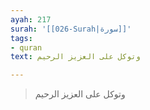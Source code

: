 ```yaml
---
ayah: 217
surah: '[[026-Surah|سورة]]'
tags:
- quran
text: وتوكل على العزيز الرحيم

---
```

> وتوكل على العزيز الرحيم
